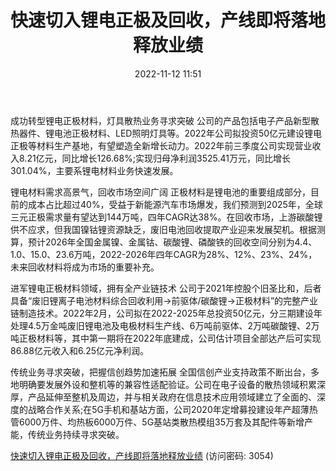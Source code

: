 ﻿---
title: 快速切入锂电正极及回收，产线即将落地释放业绩
date: 2022-11-12 11:51
tags:
- 消费电子
updated: 1970-01-01 08:00:00
---

成功转型锂电正极材料，灯具散热业务寻求突破
公司的产品包括电子产品新型散热器件、锂电池正极材料、LED照明灯具等。2022年公司拟投资50亿元建设锂电正极等材料生产基地，有望塑造全新增长动力。2022年前三季度公司实现营业收入8.21亿元，同比增长126.68%;实现归母净利润3525.41万元，同比增长301.04%，主要系锂电材料业务快速发展。

锂电材料需求高景气，回收市场空间广阔
正极材料是锂电池的重要组成部分，目前的成本占比超过40%，受益于新能源汽车市场爆发，我们预测到2025年，全球三元正极需求量有望达到144万吨，四年CAGR达38%。在回收市场，上游碳酸锂供不应求，但我国镍钴锂资源缺乏，废旧电池回收提取产业迎来发展契机。根据测算，预计2026年全国金属镍、金属钴、碳酸锂、磷酸铁的回收空间分别为4.4、1.0、15.0、23.6万吨，2022-2026年四年CAGR为28%、12%、23%、24%，未来回收材料将成为市场的重要补充。
<!-- more -->
进军锂电正极材料领域，拥有全产业链技术
公司于2021年控股个旧圣比和，后者具备“废旧锂离子电池材料综合回收利用→前驱体/碳酸锂→正极材料”的完整产业链制造技术。2022年2月，公司拟在2022-2025年总投资50亿元，分三期建设年处理4.5万金吨废旧锂电池及电极材料生产线、6万吨前驱体、2万吨碳酸锂、2万吨正极材料等，其中第一期将在2022年底建成，公司估计项目全部达产后可实现86.88亿元收入和6.25亿元净利润。

传统业务寻求突破，把握信创趋势加速拓展
全国信创产业支持政策不断出台，多地明确要发展外设和整机等的兼容性适配验证。公司在电子设备的散热领域积累深厚，产品延伸至整机及周边，并与相关政府在信息技术应用领域建立了全面的、深度的战略合作关系;在5G手机和基站方面，公司2020年定增募投建设年产超薄热管6000万件、均热板6000万件、5G基站类散热模组35万套及其配件等新增产能，传统业务持续寻求突破。

[快速切入锂电正极及回收，产线即将落地释放业绩](https://url12.ctfile.com/f/3948612-723009784-d63fbd?p=3054)
(访问密码: 3054)
